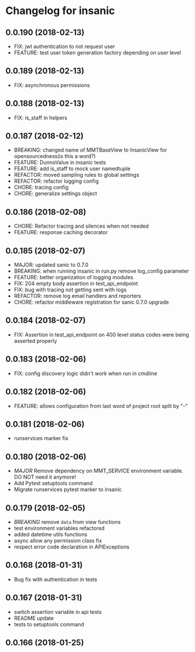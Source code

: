 Changelog for insanic
=====================

0.0.190 (2018-02-13)
--------------------

- FIX: jwt authentication to not request user
- FEATURE: test user token generation factory depending on user level


0.0.189 (2018-02-13)
--------------------

- FIX: asynchronous permissions


0.0.188 (2018-02-13)
--------------------

- FIX: is_staff in helpers


0.0.187 (2018-02-12)
--------------------

- BREAKING: changed name of MMTBaseView to InsanicView for opensourcedness(is this a word?)
- FEATURE: DunnoValue in insanic tests
- FEATURE: add is_staff to mock user namedtuple
- REFACTOR: moved sampling rules to global settings
- REFACTOR: refactor logging config
- CHORE: tracing config
- CHORE: generalize settings object


0.0.186 (2018-02-08)
--------------------

- CHORE: Refactor tracing and silences when not needed
- FEATURE: response caching decorator


0.0.185 (2018-02-07)
--------------------

- MAJOR: updated sanic to 0.7.0
- BREAKING: when running insanic in run.py remove log_config parameter
- FEATURE: better organization of logging modules
- FIX: 204 empty body assertion in test_api_endpoint
- FIX: bug with tracing not getting sent with logs
- REFACTOR: remove log email handlers and reporters
- CHORE: refactor middleware registration for sanic 0.7.0 upgrade


0.0.184 (2018-02-07)
--------------------

- FIX: Assertion in test_api_endpoint on 400 level status codes were being asserted properly


0.0.183 (2018-02-06)
--------------------

- FIX: config discovery logic didn't work when run in cmdline


0.0.182 (2018-02-06)
--------------------

- FEATURE: allows configuration from last word of project root split by "-"


0.0.181 (2018-02-06)
--------------------

- runservices marker fix


0.0.180 (2018-02-06)
--------------------

- *MAJOR* Remove dependency on MMT_SERVICE environment variable.
   DO NOT need it anymore!
- Add Pytest setuptools command
- Migrate runservices pytest marker to insanic


0.0.179 (2018-02-05)
--------------------

- *BREAKING* remove `data` from view functions
- test environment variables refactored
- added datetime utils functions
- async allow any permission class fix
- respect error code declaration in APIExceptions


0.0.168 (2018-01-31)
--------------------

- Bug fix with authentication in tests


0.0.167 (2018-01-31)
--------------------

- switch assertion variable in api tests
- README update
- tests to setuptools command


0.0.166 (2018-01-25)
--------------------